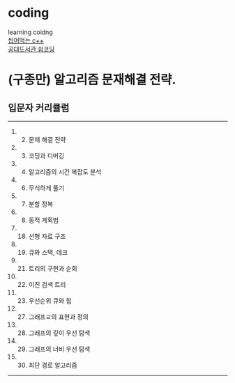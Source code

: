 # coding
learning coidng  
[씹어먹는 c++](https://modoocode.com/187#google_vignette)  
[공대도서관 쉽코딩](https://easycode.tistory.com/7)

# (구종만) 알고리즘 문재해결 전략.
## 입문자 커리큘럼
----------------------------

  1. 2. 문제 해결 전략
  1. 3. 코딩과 디버깅
  1. 4. 알고리즘의 시간 복잡도 분석
  1. 6. 무식하게 풀기
  1. 7. 분할 정복
  1. 8. 동적 계획법
  1. 18. 선형 자료 구조
  1. 19. 큐와 스택, 데크
  1. 21. 트리의 구현과 순회
  1. 22. 이진 검색 트리
  1. 23. 우선순위 큐와 힙
  1. 27. 그래프ㄹ의 표현과 정의
  1. 28. 그래프의 깊이 우선 탐색
  1. 29. 그래프의 너비 우선 탐색
  1. 30. 최단 경로 알고리즘

----------------------------------
